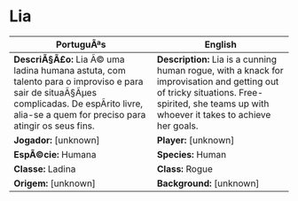 ﻿# Lia

| PortuguÃªs | English |
|-----------|---------|
| **DescriÃ§Ã£o:** Lia Ã© uma ladina humana astuta, com talento para o improviso e para sair de situaÃ§Ãµes complicadas. De espÃ­rito livre, alia-se a quem for preciso para atingir os seus fins. | **Description:** Lia is a cunning human rogue, with a knack for improvisation and getting out of tricky situations. Free-spirited, she teams up with whoever it takes to achieve her goals. |
| **Jogador:** [unknown] | **Player:** [unknown] |
| **EspÃ©cie:** Humana | **Species:** Human |
| **Classe:** Ladina | **Class:** Rogue |
| **Origem:** [unknown] | **Background:** [unknown] |

























